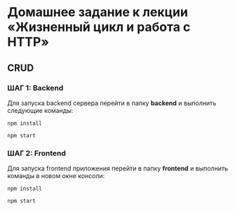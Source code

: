 # Домашнее задание к лекции «Жизненный цикл и работа с HTTP»

## CRUD

### ШАГ 1: Backend

Для запуска backend сервера перейти в папку **backend** и выполнить следующие команды:

```
npm install

npm start
```

### ШАГ 2: Frontend

Для запуска frontend приложения перейти в папку **frontend** и выполнить команды в новом окне консоли:

```
npm install

npm start
```

